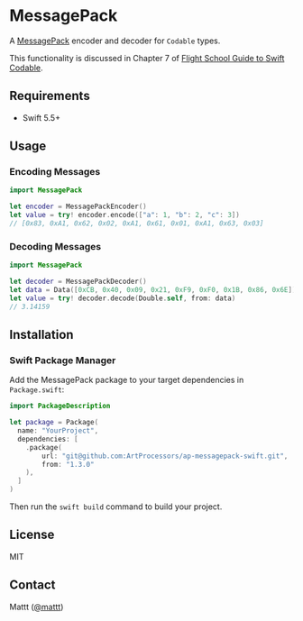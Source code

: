 # MessagePack

A [MessagePack](https://msgpack.org/) encoder and decoder for `Codable` types.

This functionality is discussed in Chapter 7 of
[Flight School Guide to Swift Codable](https://flight.school/books/codable).

## Requirements

- Swift 5.5+

## Usage

### Encoding Messages

```swift
import MessagePack

let encoder = MessagePackEncoder()
let value = try! encoder.encode(["a": 1, "b": 2, "c": 3])
// [0x83, 0xA1, 0x62, 0x02, 0xA1, 0x61, 0x01, 0xA1, 0x63, 0x03]
```

### Decoding Messages

```swift
import MessagePack

let decoder = MessagePackDecoder()
let data = Data([0xCB, 0x40, 0x09, 0x21, 0xF9, 0xF0, 0x1B, 0x86, 0x6E])
let value = try! decoder.decode(Double.self, from: data)
// 3.14159
```

## Installation

### Swift Package Manager

Add the MessagePack package to your target dependencies in `Package.swift`:

```swift
import PackageDescription

let package = Package(
  name: "YourProject",
  dependencies: [
    .package(
        url: "git@github.com:ArtProcessors/ap-messagepack-swift.git",
        from: "1.3.0"
    ),
  ]
)
```

Then run the `swift build` command to build your project.

## License

MIT

## Contact

Mattt ([@mattt](https://twitter.com/mattt))

